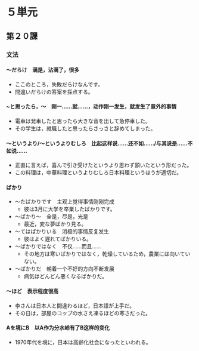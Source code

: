 # ５単元

## 第２０課

### 文法

#### ～だらけ　满是，沾满了，很多

- ここのところ，失敗だらけなんです。
- 間違いだらけの答案を採点する。

#### ~と思ったら，～　刚一……就……，动作刚一发生，就发生了意外的事情

- 電車は発車したと思ったら大きな音を出して急停車した。
- その学生は，就職したと思ったらさっさと辞めてしまった。

#### ～というより/～というよりむしろ　比起这样说……还不如……/与其说是……不如说……

- 正直に言えば，喜んで引き受けたというより思わず頷いたという形だった。
- この料理は，中華料理というよりむしろ日本料理というほうが適切だ。

#### ばかり

- ～たばかりです　主观上觉得事情刚刚完成
	- 彼は3月に大学を卒業したばかりです。
- ～ばかり～　全是，尽是，光是
	- 最近，変な夢ばかり見る。
- ～てはばかりいる　消极的事情反复发生
	- 彼はよく遅れてばかりいる。
- ～ばかりではなく　不仅……而且……
	- その地方は寒いばかりではなく，乾燥しているため，農業には向いていない。
- ～ばかりだ　朝着一个不好的方向不断发展
	- 病気はどんどん悪くなるばかりだ。

#### ～ほど　表示程度很高

- 李さんは日本人と間違わるほど，日本語が上手だ。
- その日は，部屋のコップの水さえ凍るほどの寒さだった。
	
#### Aを境にB　以A作为分水岭有了B这样的变化

- 1970年代を境に，日本は高齢化社会になったといわれる。